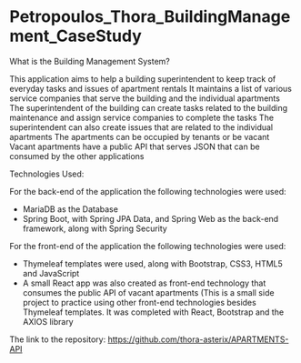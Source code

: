 # Petropoulos_Thora_BuildingManagement_CaseStudy


What is the Building Management System?

This application aims to help a building superintendent to keep track of everyday tasks and issues of apartment rentals
It maintains a list of various service companies that serve the building and the individual apartments
The superintendent  of the building can create tasks related to the building maintenance and assign service companies to complete the tasks
The superintendent can also create issues that are related to the individual apartments
The apartments can be occupied by tenants or be vacant
Vacant apartments have a public API  that serves JSON that can be consumed by the other applications

Technologies Used:

For the back-end of the application the following technologies were used:
- MariaDB as the Database 
- Spring Boot, with Spring JPA Data, and Spring Web as the back-end framework, along with Spring Security

For the front-end  of the application the following technologies were used:
-  Thymeleaf templates were used, along with Bootstrap, CSS3, HTML5 and JavaScript
 - A small React app was also created as front-end technology that consumes the public API of vacant apartments (This is a small side project to practice using other front-end technologies besides Thymeleaf templates.  It was completed with React, Bootstrap and the AXIOS library
 
 The link to the repository:  https://github.com/thora-asterix/APARTMENTS-API







